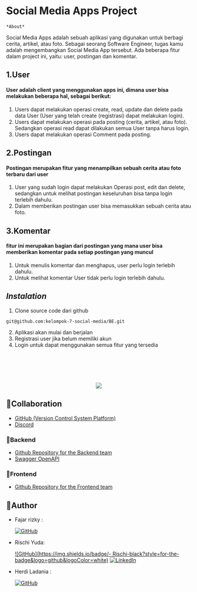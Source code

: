 # Social Media Apps Project
    *About*
Social Media Apps adalah sebuah aplikasi yang digunakan untuk berbagi cerita, artikel, atau foto. Sebagai seorang Software Engineer, tugas kamu adalah mengembangkan Social Media App tersebut. Ada beberapa fitur dalam project ini, yaitu: user, postingan dan komentar.

## 1.User 
#### User adalah client yang menggunakan apps ini, dimana user bisa melakukan beberapa hal, sebagai berikut:
1. Users dapat melakukan operasi create, read, update dan delete pada data User (User yang telah create (registrasi) dapat melakukan login).
2. Users dapat melakukan operasi pada posting (cerita, artikel, atau foto).  Sedangkan operasi read dapat dilakukan semua User tanpa harus login.
3. Users dapat melakukan operasi Comment pada posting.
## 2.Postingan 
#### Postingan merupakan fitur yang menampilkan sebuah cerita atau foto terbaru dari user
1. User yang sudah login dapat melakukan Operasi post, edit dan delete, sedangkan untuk melihat postingan keseluruhan bisa tanpa login terlebih dahulu.
2. Dalam memberikan postingan user bisa memasukkan sebuah cerita atau foto.
## 3.Komentar
#### fitur ini merupakan bagian dari postingan yang mana user bisa memberikan komentar pada setiap postingan yang muncul
1. Untuk menulis komentar dan menghapus, user perlu login terlebih dahulu.
2. Untuk melihat komentar User tidak perlu login terlebih dahulu.

## *Instalation*

1. Clone source code dari github
```
git@github.com:kelompok-7-social-media/BE.git
```
2. Aplikasi akan mulai dan berjalan
3. Registrasi user jika belum memiliki akun
4. Login untuk dapat menggunakan semua fitur yang tersedia

## 
<br /><br /><br />

<p align="center">
  <a href="https://skillicons.dev">
    <img src="https://skillicons.dev/icons?i=go,mysql,echo,aws,viper,tailwind&perline=3" />
  </a>
</p>

## 🤝Collaboration

- [GitHub (Version Control System Platform)](https://github.com/kelompok-7-social-media)
- [Discord](https://discord.com/)

### 🧰Backend

- [Github Repository for the Backend team](https://github.com/kelompok-7-social-media/BE)
- [Swagger OpenAPI](https://app.swaggerhub.com/apis-docs/Group-Project7/social-media-app-api/1.0.0)

### 🧰Frontend

- [Github Repository for the Frontend team](https://github.com/kelompok-7-social-media/FE)

## 🤖Author

- Fajar rizky :

  [![GitHub](https://img.shields.io/badge/-Fajar-black?style=for-the-badge&logo=github&logoColor=white)]([https://github.com/BE-fajar-rizky)
  
- Rischi Yuda:

  [![GitHub](https://img.shields.io/badge/- Rischi-black?style=for-the-badge&logo=github&logoColor=white)]([https://github.com/Rischiyuda) 
  [![LinkedIn](https://img.shields.io/badge/-Rischi-blue?style=for-the-badge&logo=linkedin&logoColor=white)](https://www.linkedin.com/in/rischi-yuda-ryo17/)

- Herdi Ladania :

  [![GitHub](https://img.shields.io/badge/-Herdi-black?style=for-the-badge&logo=github&logoColor=white)]([https://github.com/herdiladania)
